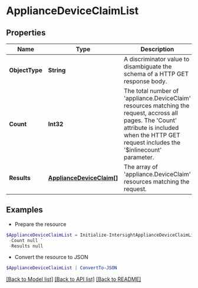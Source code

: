 # ApplianceDeviceClaimList
## Properties

Name | Type | Description | Notes
------------ | ------------- | ------------- | -------------
**ObjectType** | **String** | A discriminator value to disambiguate the schema of a HTTP GET response body. | 
**Count** | **Int32** | The total number of &#39;appliance.DeviceClaim&#39; resources matching the request, accross all pages. The &#39;Count&#39; attribute is included when the HTTP GET request includes the &#39;$inlinecount&#39; parameter. | [optional] 
**Results** | [**ApplianceDeviceClaim[]**](ApplianceDeviceClaim.md) | The array of &#39;appliance.DeviceClaim&#39; resources matching the request. | [optional] 

## Examples

- Prepare the resource
```powershell
$ApplianceDeviceClaimList = Initialize-IntersightApplianceDeviceClaimList  -ObjectType null `
 -Count null `
 -Results null
```

- Convert the resource to JSON
```powershell
$ApplianceDeviceClaimList | ConvertTo-JSON
```

[[Back to Model list]](../README.md#documentation-for-models) [[Back to API list]](../README.md#documentation-for-api-endpoints) [[Back to README]](../README.md)

